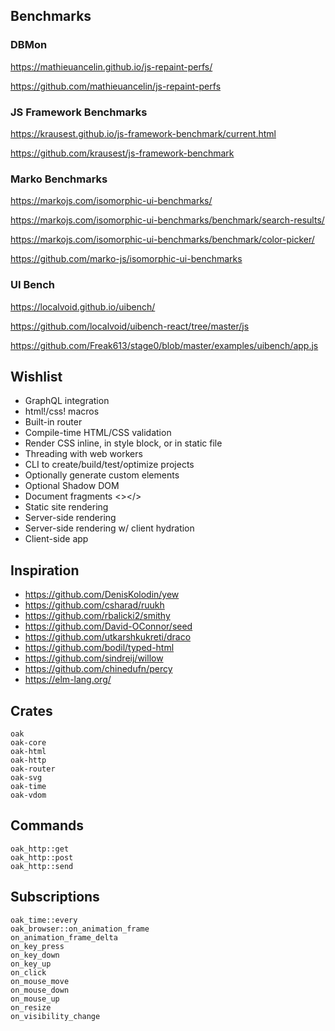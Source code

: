 ## Benchmarks

### DBMon

https://mathieuancelin.github.io/js-repaint-perfs/

https://github.com/mathieuancelin/js-repaint-perfs

### JS Framework Benchmarks

https://krausest.github.io/js-framework-benchmark/current.html

https://github.com/krausest/js-framework-benchmark

### Marko Benchmarks

https://markojs.com/isomorphic-ui-benchmarks/

https://markojs.com/isomorphic-ui-benchmarks/benchmark/search-results/

https://markojs.com/isomorphic-ui-benchmarks/benchmark/color-picker/

https://github.com/marko-js/isomorphic-ui-benchmarks

### UI Bench

https://localvoid.github.io/uibench/

https://github.com/localvoid/uibench-react/tree/master/js

https://github.com/Freak613/stage0/blob/master/examples/uibench/app.js

## Wishlist

- GraphQL integration
- html!/css! macros
- Built-in router
- Compile-time HTML/CSS validation
- Render CSS inline, in style block, or in static file
- Threading with web workers
- CLI to create/build/test/optimize projects
- Optionally generate custom elements
- Optional Shadow DOM
- Document fragments <></>
- Static site rendering
- Server-side rendering
- Server-side rendering w/ client hydration
- Client-side app

## Inspiration

- https://github.com/DenisKolodin/yew
- https://github.com/csharad/ruukh
- https://github.com/rbalicki2/smithy
- https://github.com/David-OConnor/seed
- https://github.com/utkarshkukreti/draco
- https://github.com/bodil/typed-html
- https://github.com/sindreij/willow
- https://github.com/chinedufn/percy
- https://elm-lang.org/

## Crates

```
oak
oak-core
oak-html
oak-http
oak-router
oak-svg
oak-time
oak-vdom
```

## Commands

```
oak_http::get
oak_http::post
oak_http::send

```

## Subscriptions

```
oak_time::every
oak_browser::on_animation_frame
on_animation_frame_delta
on_key_press
on_key_down
on_key_up
on_click
on_mouse_move
on_mouse_down
on_mouse_up
on_resize
on_visibility_change
```
